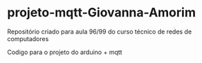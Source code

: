 # projeto-mqtt-Giovanna-Amorim

Repositório criado para aula 96/99 do curso técnico de redes de computadores

Codigo para o projeto do arduino + mqtt

